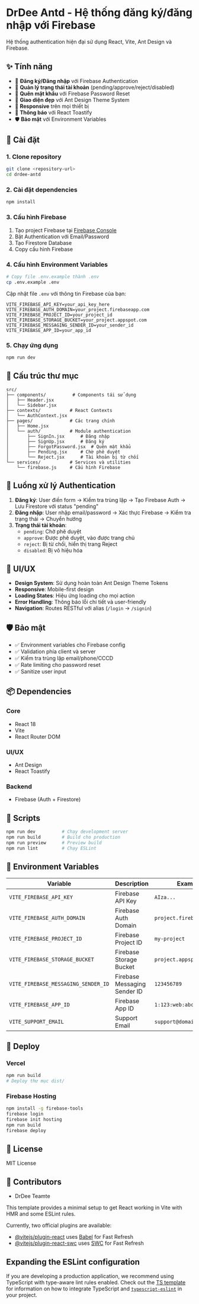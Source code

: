 # DrDee Antd - Hệ thống đăng ký/đăng nhập với Firebase

Hệ thống authentication hiện đại sử dụng React, Vite, Ant Design và Firebase.

## ✨ Tính năng

- 🔐 **Đăng ký/Đăng nhập** với Firebase Authentication
- 👤 **Quản lý trạng thái tài khoản** (pending/approve/reject/disabled)
- 📧 **Quên mật khẩu** với Firebase Password Reset
- 🎨 **Giao diện đẹp** với Ant Design Theme System
- 📱 **Responsive** trên mọi thiết bị
- 🔔 **Thông báo** với React Toastify
- 🛡️ **Bảo mật** với Environment Variables

## 🚀 Cài đặt

### 1. Clone repository

```bash
git clone <repository-url>
cd drdee-antd
```

### 2. Cài đặt dependencies

```bash
npm install
```

### 3. Cấu hình Firebase

1. Tạo project Firebase tại [Firebase Console](https://console.firebase.google.com/)
2. Bật Authentication với Email/Password
3. Tạo Firestore Database
4. Copy cấu hình Firebase

### 4. Cấu hình Environment Variables

```bash
# Copy file .env.example thành .env
cp .env.example .env
```

Cập nhật file `.env` với thông tin Firebase của bạn:

```env
VITE_FIREBASE_API_KEY=your_api_key_here
VITE_FIREBASE_AUTH_DOMAIN=your_project.firebaseapp.com
VITE_FIREBASE_PROJECT_ID=your_project_id
VITE_FIREBASE_STORAGE_BUCKET=your_project.appspot.com
VITE_FIREBASE_MESSAGING_SENDER_ID=your_sender_id
VITE_FIREBASE_APP_ID=your_app_id
```

### 5. Chạy ứng dụng

```bash
npm run dev
```

## 📁 Cấu trúc thư mục

```
src/
├── components/          # Components tái sử dụng
│   ├── Header.jsx
│   └── Sidebar.jsx
├── contexts/           # React Contexts
│   └── AuthContext.jsx
├── pages/              # Các trang chính
│   ├── Home.jsx
│   └── auth/           # Module authentication
│       ├── SignIn.jsx      # Đăng nhập
│       ├── SignUp.jsx      # Đăng ký
│       ├── ForgotPassword.jsx  # Quên mật khẩu
│       ├── Pending.jsx     # Chờ phê duyệt
│       └── Reject.jsx      # Tài khoản bị từ chối
└── services/           # Services và utilities
    └── firebase.js     # Cấu hình Firebase
```

## 🔄 Luồng xử lý Authentication

1. **Đăng ký**: User điền form → Kiểm tra trùng lặp → Tạo Firebase Auth → Lưu Firestore với status "pending"
2. **Đăng nhập**: User nhập email/password → Xác thực Firebase → Kiểm tra trạng thái → Chuyển hướng
3. **Trạng thái tài khoản**:
   - `pending`: Chờ phê duyệt
   - `approve`: Được phê duyệt, vào được trang chủ
   - `reject`: Bị từ chối, hiển thị trang Reject
   - `disabled`: Bị vô hiệu hóa

## 🎨 UI/UX

- **Design System**: Sử dụng hoàn toàn Ant Design Theme Tokens
- **Responsive**: Mobile-first design
- **Loading States**: Hiệu ứng loading cho mọi action
- **Error Handling**: Thông báo lỗi chi tiết và user-friendly
- **Navigation**: Routes RESTful với alias (`/login` → `/signin`)

## 🛡️ Bảo mật

- ✅ Environment variables cho Firebase config
- ✅ Validation phía client và server
- ✅ Kiểm tra trùng lặp email/phone/CCCD
- ✅ Rate limiting cho password reset
- ✅ Sanitize user input

## 📦 Dependencies

### Core

- React 18
- Vite
- React Router DOM

### UI/UX

- Ant Design
- React Toastify

### Backend

- Firebase (Auth + Firestore)

## 🔧 Scripts

```bash
npm run dev          # Chạy development server
npm run build        # Build cho production
npm run preview      # Preview build
npm run lint         # Chạy ESLint
```

## 📝 Environment Variables

| Variable                            | Description                  | Example                   |
| ----------------------------------- | ---------------------------- | ------------------------- |
| `VITE_FIREBASE_API_KEY`             | Firebase API Key             | `AIza...`                 |
| `VITE_FIREBASE_AUTH_DOMAIN`         | Firebase Auth Domain         | `project.firebaseapp.com` |
| `VITE_FIREBASE_PROJECT_ID`          | Firebase Project ID          | `my-project`              |
| `VITE_FIREBASE_STORAGE_BUCKET`      | Firebase Storage Bucket      | `project.appspot.com`     |
| `VITE_FIREBASE_MESSAGING_SENDER_ID` | Firebase Messaging Sender ID | `123456789`               |
| `VITE_FIREBASE_APP_ID`              | Firebase App ID              | `1:123:web:abc`           |
| `VITE_SUPPORT_EMAIL`                | Support Email                | `support@domain.com`      |

## 🚀 Deploy

### Vercel

```bash
npm run build
# Deploy thư mục dist/
```

### Firebase Hosting

```bash
npm install -g firebase-tools
firebase login
firebase init hosting
npm run build
firebase deploy
```

## 📄 License

MIT License

## 👥 Contributors

- DrDee Teamte

This template provides a minimal setup to get React working in Vite with HMR and some ESLint rules.

Currently, two official plugins are available:

- [@vitejs/plugin-react](https://github.com/vitejs/vite-plugin-react/blob/main/packages/plugin-react) uses [Babel](https://babeljs.io/) for Fast Refresh
- [@vitejs/plugin-react-swc](https://github.com/vitejs/vite-plugin-react/blob/main/packages/plugin-react-swc) uses [SWC](https://swc.rs/) for Fast Refresh

## Expanding the ESLint configuration

If you are developing a production application, we recommend using TypeScript with type-aware lint rules enabled. Check out the [TS template](https://github.com/vitejs/vite/tree/main/packages/create-vite/template-react-ts) for information on how to integrate TypeScript and [`typescript-eslint`](https://typescript-eslint.io) in your project.
